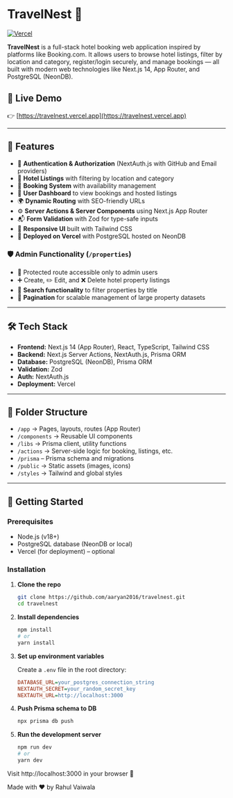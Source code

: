 # TravelNest 🧳

[![Vercel](https://img.shields.io/badge/deployed%20on-vercel-000000?style=flat&logo=vercel&logoColor=white)](https://travelnest-one.vercel.app/)

**TravelNest** is a full-stack hotel booking web application inspired by platforms like Booking.com. It allows users to browse hotel listings, filter by location and category, register/login securely, and manage bookings — all built with modern web technologies like Next.js 14, App Router, and PostgreSQL (NeonDB).

## 🚀 Live Demo

👉 [https://travelnest.vercel.app](https://travelnest.vercel.app)

---

## 🧩 Features

- 🔐 **Authentication & Authorization** (NextAuth.js with GitHub and Email providers)
- 🏨 **Hotel Listings** with filtering by location and category
- 📅 **Booking System** with availability management
- 🧾 **User Dashboard** to view bookings and hosted listings
- 🌍 **Dynamic Routing** with SEO-friendly URLs
- ⚙️ **Server Actions & Server Components** using Next.js App Router
- 📬 **Form Validation** with Zod for type-safe inputs
- 🌈 **Responsive UI** built with Tailwind CSS
- 🚀 **Deployed on Vercel** with PostgreSQL hosted on NeonDB

### 🛡️ Admin Functionality (`/properties`)

- 🔐 Protected route accessible only to admin users
- ➕ Create, ✏️ Edit, and ❌ Delete hotel property listings
- 🔎 **Search functionality** to filter properties by title
- 📄 **Pagination** for scalable management of large property datasets

---

## 🛠 Tech Stack

- **Frontend:** Next.js 14 (App Router), React, TypeScript, Tailwind CSS
- **Backend:** Next.js Server Actions, NextAuth.js, Prisma ORM
- **Database:** PostgreSQL (NeonDB), Prisma ORM
- **Validation:** Zod
- **Auth:** NextAuth.js
- **Deployment:** Vercel

---

## 📁 Folder Structure

- `/app` → Pages, layouts, routes (App Router)
- `/components` → Reusable UI components
- `/libs` → Prisma client, utility functions
- `/actions` → Server-side logic for booking, listings, etc.
- `/prisma` – Prisma schema and migrations
- `/public` → Static assets (images, icons)
- `/styles` → Tailwind and global styles


---
## 🧰 Getting Started

### Prerequisites

- Node.js (v18+)
- PostgreSQL database (NeonDB or local)
- Vercel (for deployment) – optional

### Installation

1. **Clone the repo**
    ```bash
    git clone https://github.com/aaryan2016/travelnest.git
    cd travelnest

2. **Install dependencies**
    ``` bash
    npm install
    # or
    yarn install

3. **Set up environment variables**

    Create a `.env` file in the root directory:

    ```ini
    DATABASE_URL=your_postgres_connection_string
    NEXTAUTH_SECRET=your_random_secret_key
    NEXTAUTH_URL=http://localhost:3000

4. **Push Prisma schema to DB**
    ```bash
    npx prisma db push

5. **Run the development server**
    ```bash
    npm run dev
    # or
    yarn dev

Visit http://localhost:3000 in your browser 🚀

Made with ❤️ by Rahul Vaiwala


